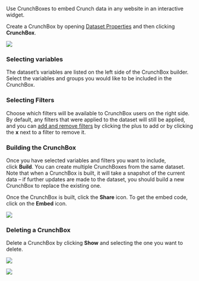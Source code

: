 Use CrunchBoxes to embed Crunch data in any website in an interactive widget.

Create a CrunchBox by opening [Dataset Properties](crunch_dataset-properties.html) and then clicking **CrunchBox**.

![](images/CreateCrunchBox.png)

### Selecting variables

The dataset’s variables are listed on the left side of the CrunchBox builder. Select the variables and groups you would like to be included in the CrunchBox.

### Selecting Filters

Choose which filters will be available to CrunchBox users on the right side. By default, any filters that were applied to the dataset will still be applied, and you can [add and remove filters](crunch_filtering-data.html) by clicking the plus to add or by clicking the **x** next to a filter to remove it. 

### Building the CrunchBox

Once you have selected variables and filters you want to include, click **Build**. You can create multiple CrunchBoxes from the same dataset. Note that when a CrunchBox is built, it will take a snapshot of the current data – if further updates are made to the dataset, you should build a new CrunchBox to replace the existing one.

Once the CrunchBox is built, click the **Share** icon. To get the embed code, click on the **Embed** icon.

![](images/CrunchBoxEmbed.png)

### Deleting a CrunchBox

Delete a CrunchBox by clicking **Show** and selecting the one you want to delete.

![](images/CrunchBoxShowPanel.png)

![](images/CrunchBoxPanel.png)
